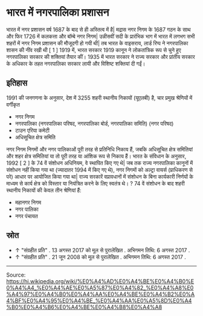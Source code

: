 # भारत में नगरपालिका प्रशासन

भारत में नगर प्रशासन वर्ष 1687 के बाद से ही अस्तित्व में है| मद्रास नगर निगम के 1687 गठन के साथ और फिर 1726 में कलकत्ता और बॉम्बे नगर निगम| उन्नीसवीं सदी के प्रारंभिक भाग में भारत में लगभग सभी शहरों में नगर निगम प्रशासन की मौजूदगी हो गयी थी| तब भारत के वाइसराय, लार्ड रिप्प ने नगरपालिका शासन की नींव रखी थी [ 1 ] 1919 में, भारत सरकार 1919 कानून ने लोकतांत्रिक रूप से चुने हुए नगरपालिका सरकार की शक्तियां तैयार कीं। 1935 में भारत सरकार ने राज्य सरकार और प्रांतीय सरकार के अधिकार के तहत नगरपालिका सरकार लायी और विशिष्ट शक्तियां दी गईं।

## इतिहास

1991 की जनगणना के अनुसार, देश में 3255 शहरी स्थानीय निकायों (यूएलबी) है, चार प्रमुख श्रेणियों में वर्गीकृत

- नगर निगम
- नगरपालिका (नगरपालिका परिषद, नगरपालिका बोर्ड, नगरपालिका समिति) (नगर परिषद)
- टाउन एरिया कमेटी
- अधिसूचित क्षेत्र समिति

नगर निगम निगमों और नगर पालिकाओं पूरी तरह से प्रतिनिधि निकाय हैं, जबकि अधिसूचित क्षेत्र समितियां और शहर क्षेत्र समितियां या तो पूरी तरह या आंशिक रूप से निकाय हैं। भारत के संविधान के अनुसार, 1992 [ 2 ] के 74 वें संशोधन अधिनियम, वे स्थापित किए गए थे| जब तक राज्य नगरपालिका कानूनों में संशोधन नहीं किया गया था (ज्यादातर 1994 में किए गए थे), नगर निगमों को अल्ट्रा वायर्स (प्राधिकरण से परे) आधार पर आयोजित किया गया था| राज्य सरकारें वप्रावधानों में संशोधन के बिना कार्यकारी निर्णयों के माध्यम से कार्य क्षेत्र को विस्तार या नियंत्रित करने के लिए स्वतंत्र थे।
?
74 वें संशोधन के बाद शहरी स्थानीय निकायों की केवल तीन श्रेणियां हैं:

- महानगर निगम
- नगर पालिका
- नगर पंचायत

## स्रोत

- ↑ "संग्रहीत प्रति" . 13 अगस्त 2017 को मूल से पुरालेखित . अभिगमन तिथि: 6 अगस्त 2017 .
- ↑ "संग्रहीत प्रति" . 21 जून 2008 को मूल से पुरालेखित . अभिगमन तिथि: 6 अगस्त 2017 .

---
Source: https://hi.wikipedia.org/wiki/%E0%A4%AD%E0%A4%BE%E0%A4%B0%E0%A4%A4_%E0%A4%AE%E0%A5%87%E0%A4%82_%E0%A4%A8%E0%A4%97%E0%A4%B0%E0%A4%AA%E0%A4%BE%E0%A4%B2%E0%A4%BF%E0%A4%95%E0%A4%BE_%E0%A4%AA%E0%A5%8D%E0%A4%B0%E0%A4%B6%E0%A4%BE%E0%A4%B8%E0%A4%A8
